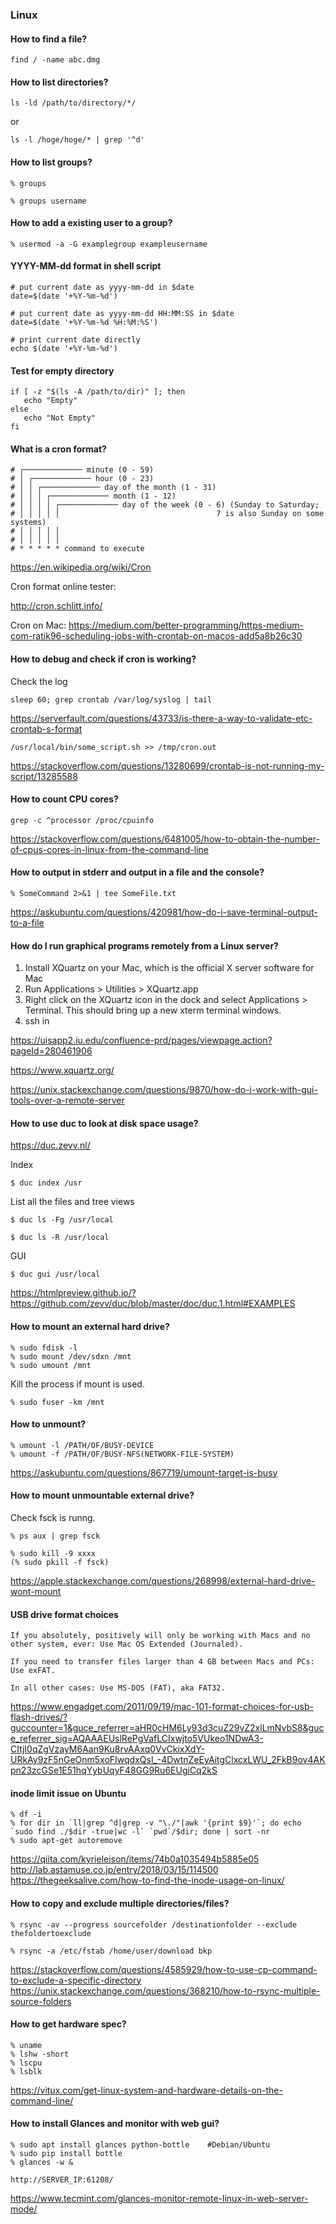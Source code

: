 ### Linux


#### How to find a file?

```
find / -name abc.dmg
```

#### How to list directories?

```
ls -ld /path/to/directory/*/
```
or
```
ls -l /hoge/hoge/* | grep '^d'
```


#### How to list groups?

```
% groups
```

```
% groups username
```


#### How to add a existing user to a group?

```
% usermod -a -G examplegroup exampleusername

```

#### YYYY-MM-dd format in shell script

```
# put current date as yyyy-mm-dd in $date
date=$(date '+%Y-%m-%d')

# put current date as yyyy-mm-dd HH:MM:SS in $date
date=$(date '+%Y-%m-%d %H:%M:%S')

# print current date directly
echo $(date '+%Y-%m-%d')
```

#### Test for empty directory

```
if [ -z "$(ls -A /path/to/dir)" ]; then
   echo "Empty"
else
   echo "Not Empty"
fi
```

#### What is a cron format?

```
# ┌───────────── minute (0 - 59)
# │ ┌───────────── hour (0 - 23)
# │ │ ┌───────────── day of the month (1 - 31)
# │ │ │ ┌───────────── month (1 - 12)
# │ │ │ │ ┌───────────── day of the week (0 - 6) (Sunday to Saturday;
# │ │ │ │ │                                   7 is also Sunday on some systems)
# │ │ │ │ │
# │ │ │ │ │
# * * * * * command to execute
```
https://en.wikipedia.org/wiki/Cron

Cron format online tester:

http://cron.schlitt.info/

Cron on Mac:
https://medium.com/better-programming/https-medium-com-ratik96-scheduling-jobs-with-crontab-on-macos-add5a8b26c30

#### How to debug and check if cron is working?


Check the log
```
sleep 60; grep crontab /var/log/syslog | tail
```
https://serverfault.com/questions/43733/is-there-a-way-to-validate-etc-crontab-s-format

```
/usr/local/bin/some_script.sh >> /tmp/cron.out
```

https://stackoverflow.com/questions/13280699/crontab-is-not-running-my-script/13285588

#### How to count CPU cores?

```
grep -c ^processor /proc/cpuinfo    
```

https://stackoverflow.com/questions/6481005/how-to-obtain-the-number-of-cpus-cores-in-linux-from-the-command-line

#### How to output in stderr and output in a file and the console?

```
% SomeCommand 2>&1 | tee SomeFile.txt

```
https://askubuntu.com/questions/420981/how-do-i-save-terminal-output-to-a-file

#### How do I run graphical programs remotely from a Linux server?

1. Install XQuartz on your Mac, which is the official X server software for Mac
2. Run Applications > Utilities > XQuartz.app
3. Right click on the XQuartz icon in the dock and select Applications > Terminal.  This should bring up a new xterm terminal windows.
4. ssh in

https://uisapp2.iu.edu/confluence-prd/pages/viewpage.action?pageId=280461906

https://www.xquartz.org/

https://unix.stackexchange.com/questions/9870/how-do-i-work-with-gui-tools-over-a-remote-server

#### How to use duc to look at disk space usage?

https://duc.zevv.nl/

Index
```
$ duc index /usr
```

List all the files and tree views
```
$ duc ls -Fg /usr/local

$ duc ls -R /usr/local
```

GUI
```
$ duc gui /usr/local
```

https://htmlpreview.github.io/?https://github.com/zevv/duc/blob/master/doc/duc.1.html#EXAMPLES


#### How to mount an external hard drive?

```
% sudo fdisk -l
% sudo mount /dev/sdxn /mnt
% sudo umount /mnt
```
Kill the process if mount is used.

```
% sudo fuser -km /mnt
```

#### How to unmount?

```
% umount -l /PATH/OF/BUSY-DEVICE
% umount -f /PATH/OF/BUSY-NFS(NETWORK-FILE-SYSTEM)
```

https://askubuntu.com/questions/867719/umount-target-is-busy

#### How to mount unmountable external drive?

Check fsck is runng.

```
% ps aux | grep fsck

% sudo kill -9 xxxx
(% sudo pkill -f fsck)
```
https://apple.stackexchange.com/questions/268998/external-hard-drive-wont-mount

#### USB drive format choices

```
If you absolutely, positively will only be working with Macs and no other system, ever: Use Mac OS Extended (Journaled).

If you need to transfer files larger than 4 GB between Macs and PCs: Use exFAT.

In all other cases: Use MS-DOS (FAT), aka FAT32.
```
https://www.engadget.com/2011/09/19/mac-101-format-choices-for-usb-flash-drives/?guccounter=1&guce_referrer=aHR0cHM6Ly93d3cuZ29vZ2xlLmNvbS8&guce_referrer_sig=AQAAAEUslRePgVafLCIxwjto5VUkeo1NDwA3-CItjI0qZgVzayM6Aan9Ku8rvAAxq0VvCkixXdY-URkAy9zF5nGeOnm5xoFIwqdxQsl_-4DwtnZeEyAitgClxcxLWU_2FkB9ov4AKpn23zcGSe1E51hqYybUqyF48GG9Ru6EUgiCq2kS


#### inode limit issue on Ubuntu

```
% df -i
% for dir in `ll|grep ^d|grep -v "\./"|awk '{print $9}'`; do echo `sudo find ./$dir -true|wc -l` `pwd`/$dir; done | sort -nr
% sudo apt-get autoremove
```

https://qiita.com/kyrieleison/items/74b0a1035494b5885e05
http://lab.astamuse.co.jp/entry/2018/03/15/114500
https://thegeeksalive.com/how-to-find-the-inode-usage-on-linux/


#### How to copy and exclude multiple directories/files?

```
% rsync -av --progress sourcefolder /destinationfolder --exclude thefoldertoexclude

% rsync -a /etc/fstab /home/user/download bkp
```
https://stackoverflow.com/questions/4585929/how-to-use-cp-command-to-exclude-a-specific-directory
https://unix.stackexchange.com/questions/368210/how-to-rsync-multiple-source-folders

#### How to get hardware spec?

```
% uname
% lshw -short
% lscpu
% lsblk
```

https://vitux.com/get-linux-system-and-hardware-details-on-the-command-line/

#### How to install Glances and monitor with web gui?

```
% sudo apt install glances python-bottle	#Debian/Ubuntu
% sudo pip install bottle
% glances -w &

http://SERVER_IP:61208/
```


https://www.tecmint.com/glances-monitor-remote-linux-in-web-server-mode/
